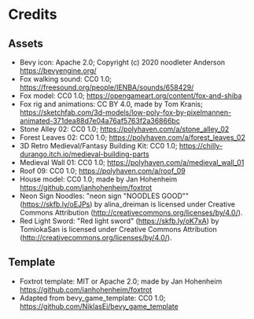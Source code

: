 # Credits

## Assets

- Bevy icon: Apache 2.0; Copyright (c) 2020 noodleter Anderson https://bevyengine.org/
- Fox walking sound: CC0 1.0; https://freesound.org/people/IENBA/sounds/658429/
- Fox model: CC0 1.0; https://opengameart.org/content/fox-and-shiba
- Fox rig and animations: CC BY 4.0, made by Tom Kranis; https://sketchfab.com/3d-models/low-poly-fox-by-pixelmannen-animated-371dea88d7e04a76af5763f2a36866bc
- Stone Alley 02: CC0 1.0; https://polyhaven.com/a/stone_alley_02
- Forest Leaves 02: CC0 1.0; https://polyhaven.com/a/forest_leaves_02
- 3D Retro Medieval/Fantasy Building Kit: CC0 1.0; https://chilly-durango.itch.io/medieval-building-parts
- Medieval Wall 01: CC0 1.0; https://polyhaven.com/a/medieval_wall_01
- Roof 09: CC0 1.0; https://polyhaven.com/a/roof_09
- House model: CC0 1.0; made by Jan Hohenheim https://github.com/janhohenheim/foxtrot
- Neon Sign Noodles: "neon sign "NOODLES GOOD"" (https://skfb.ly/oEJPs) by alina_dreiman is licensed under Creative Commons Attribution (http://creativecommons.org/licenses/by/4.0/).
- Red Light Sword: "Red light sword" (https://skfb.ly/oK7xA) by TomiokaSan is licensed under Creative Commons Attribution (http://creativecommons.org/licenses/by/4.0/).

## Template

- Foxtrot template: MIT or Apache 2.0; made by Jan Hohenheim https://github.com/janhohenheim/foxtrot
- Adapted from bevy_game_template: CC0 1.0; https://github.com/NiklasEi/bevy_game_template 
